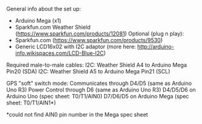 

General info about the set up:
- Arduino Mega (x1)
- Sparkfun.com Weather Shield (https://www.sparkfun.com/products/12081)
Optional (plug n play):
- Sparkfun.com (https://www.sparkfun.com/products/9530)
- Generic LCD16x02 with I2C adaptor (more here: http://arduino-info.wikispaces.com/LCD-Blue-I2C)

Required male-to-male cables:
I2C: Weather Shield A4 to Arduino Mega Pin20 (SDA)
I2C: Weather Shield A5 to Arduino Mega Pin21 (SCL)

GPS "soft" switch mode:
Communicates through D4/D5 (same as Arduino Uno R3)
Power Control through D6 (same as Arduino Uno R3)
D4/D5/D6 on Arduino Uno (spec sheet: T0/T1/AIN0)
D7/D6/D5 on Arduino Mega (spec sheet: T0/T1/AIN1*)

*could not find AIN0 pin number in the Mega spec sheet
